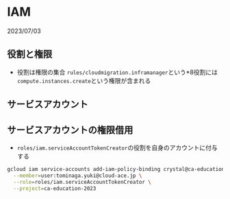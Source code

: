 # IAM
2023/07/03

## 役割と権限
- 役割は権限の集合
`rules/cloudmigration.inframanager`という*8役割には`compute.instances.create`という権限が含まれる

## サービスアカウント


## サービスアカウントの権限借用
- `roles/iam.serviceAccountTokenCreator`の役割を自身のアカウントに付与する
```bash
gcloud iam service-accounts add-iam-policy-binding crystal@ca-education-2023.iam.gserviceaccount.com \
  --member=user:tominaga.yuki@cloud-ace.jp \
  --role=roles/iam.serviceAccountTokenCreator \
  --project=ca-education-2023
```